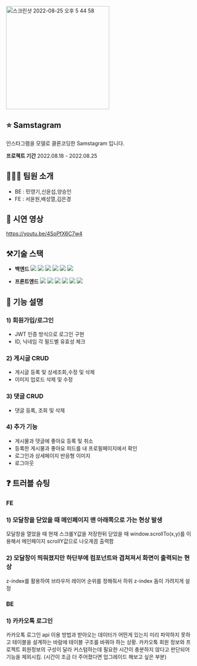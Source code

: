 <img width="280" alt="스크린샷 2022-08-25 오후 5 44 58" src="https://user-images.githubusercontent.com/109017882/186637312-32a2ba82-9923-4b80-b148-2bf6f31850c3.png">

## :star:  Samstagram

인스타그램을 모델로 클론코딩한 Samstagram 입니다.


**프로젝트 기간**
2022.08.18 - 2022.08.25


## 🧑🏻‍💻 팀원 소개

- BE : 민영기,신윤섭,양승인
- FE : 서윤원,배성열,김은경

## :movie_camera: 시연 영상

https://youtu.be/4SoPfX6C7w4

## ⚒️기술 스택

* **백엔드**
<img src="https://img.shields.io/badge/SpringBoot-6DB33F?style=flat&logo=SpringBoot&logoColor=white"/> <img src="https://img.shields.io/badge/Spring Security-6DB33F?style=flat&logo=Spring Security&logoColor=white"/> <img src="https://img.shields.io/badge/Java-007396?style=flat&logo=java&logoColor=white"/>  <img src="https://img.shields.io/badge/JWT-000000?style=flat&logo=JWT&logoColor=white"/> <img src="https://img.shields.io/badge/Gradle-02303A?style=flat&logo=Gradle&logoColor=white"/> <img src="https://img.shields.io/badge/amazon s3-569A31?flat&logo=Gradle&logo=amazons3&logoColor=green">

* **프론트엔드**
<img src="https://img.shields.io/badge/html5-E34F26?style=flat&logo=Gradle&logo=html5&logoColor=white"/> <img src="https://img.shields.io/badge/css-1572B6?style=flat&logo=css3&logo=Gradle&logoColor=white"/> <img src="https://img.shields.io/badge/javascript-F7DF1E?style=flat&logo=Gradle&logo=javascript&logoColor=black"/> <img src="https://img.shields.io/badge/react-61DAFB?style=flat&logo=react&logo=Gradle&logoColor=black"/>  <img src="https://img.shields.io/badge/react query-61DAFB?style=flat&logo=Gradle&logo=reactquery&logoColor=FF4154"/> <img src="https://img.shields.io/badge/amazon s3-569A31?style=flat&logo=amazons3&logoColor=green">




## 🔑 기능 설명

### 1) 회원가입/로그인 
 - JWT 인증 방식으로 로그인 구현
 - ID, 닉네임 각 필드별 유효성 체크
### 2) 게시글 CRUD
- 게시글 등록 및 상세조회,수정 및 삭제
- 이미지 업로드 삭제 및 수정
### 3) 댓글 CRUD
- 댓글 등록, 조회 및 삭제
### 4) 추가 기능 
- 게시물과 댓글에 좋아요 등록 및 취소
- 등록한 게시물과 좋아요 피드를 내 프로필페이지에서 확인
- 로그인과 상세페이지 반응형 이미지 
- 로그아웃 

## ❓ 트러블 슈팅
### FE
### 1) 모달창을 닫았을 때 메인페이지 맨 아래쪽으로 가는 현상 발생
모달창을 열었을 때 현재 스크롤Y값을 저장한뒤 닫았을 때 window.scrollTo(x,y)를 이용해서 메인페이지 scrollY값으로 나오게끔 출력함
### 2) 모달창이 띄워졌지만 하단부에 컴포넌트와 겹쳐져서 화면이 출력되는 현상
z-index를 활용하여 브라우저 레이어 순위를 정해줘서 하위 z-index 돔이 가려지게 설정
### BE
### 1) 카카오톡 로그인 
카카오톡 로그인 api 이용 방법과 받아오는 데이터가 어떤게 있는지 미리 파악하지 못하고 테이블을 설계하는 바람에 테이블 구조를 바꿔야 하는 상황.
카카오톡 회원 정보와 프로젝트 회원정보의 구성이 달라 커스텀하는데 필요한 시간이 충분하지 않다고 판단되어 기능을 제외시킴. (시간이 조금 더 주어졌다면 업그레이드 해보고 싶은 부분) 


